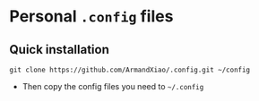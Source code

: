 # Personal `.config` files
## Quick installation
```
git clone https://github.com/ArmandXiao/.config.git ~/config
```

- Then copy the config files you need to `~/.config`
